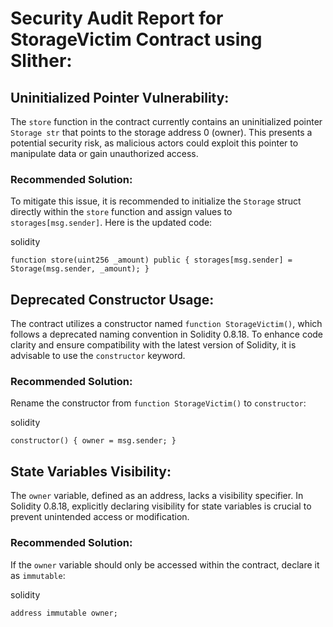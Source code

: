 
# Security Audit Report for StorageVictim Contract using Slither:

## Uninitialized Pointer Vulnerability:

The `store` function in the contract currently contains an uninitialized pointer `Storage str` that points to the storage address 0 (owner). This presents a potential security risk, as malicious actors could exploit this pointer to manipulate data or gain unauthorized access.

### Recommended Solution:

To mitigate this issue, it is recommended to initialize the `Storage` struct directly within the `store` function and assign values to `storages[msg.sender]`. Here is the updated code:

solidity

`function store(uint256 _amount) public {
    storages[msg.sender] = Storage(msg.sender, _amount);
}` 

## Deprecated Constructor Usage:

The contract utilizes a constructor named `function StorageVictim()`, which follows a deprecated naming convention in Solidity 0.8.18. To enhance code clarity and ensure compatibility with the latest version of Solidity, it is advisable to use the `constructor` keyword.

### Recommended Solution:

Rename the constructor from `function StorageVictim()` to `constructor`:

solidity

`constructor() {
    owner = msg.sender;
}` 

## State Variables Visibility:

The `owner` variable, defined as an address, lacks a visibility specifier. In Solidity 0.8.18, explicitly declaring visibility for state variables is crucial to prevent unintended access or modification.

### Recommended Solution:

If the `owner` variable should only be accessed within the contract, declare it as `immutable`:

solidity

`address immutable owner;`
